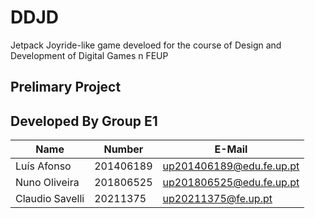 # DDJD
Jetpack Joyride-like game develoed for the course of Design and Development of Digital Games n FEUP 

## Prelimary Project

## Developed By Group E1
| Name                      | Number    | E-Mail               |
| ------------------------- | --------- | ------------------   |
| Luís Afonso               | 201406189 | up201406189@edu.fe.up.pt |
| Nuno Oliveira             | 201806525 | up201806525@edu.fe.up.pt |
| Claudio Savelli           | 20211375  | up20211375@fe.up.pt |


